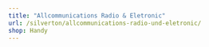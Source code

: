 ```yaml
---
title: "Allcommunications Radio & Eletronic"
url: /silverton/allcommunications-radio-und-eletronic/
shop: Handy
---
```

